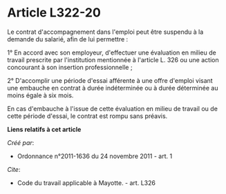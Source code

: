 # Article L322-20

Le contrat d'accompagnement dans l'emploi peut être suspendu à la demande du salarié, afin de lui permettre : 

1° En accord avec son employeur, d'effectuer une évaluation en milieu de travail prescrite par l'institution mentionnée à
l'article L. 326 ou une action concourant à son insertion professionnelle ; 

2° D'accomplir une période d'essai afférente à une offre d'emploi visant une embauche en contrat à durée indéterminée ou à
durée déterminée au moins égale à six mois. 

En cas d'embauche à l'issue de cette évaluation en milieu de travail ou de cette période d'essai, le contrat est rompu sans
préavis.

**Liens relatifs à cet article**

_Créé par_:

  - Ordonnance n°2011-1636 du 24 novembre 2011 - art. 1

_Cite_:

  - Code du travail applicable à Mayotte. - art. L326
